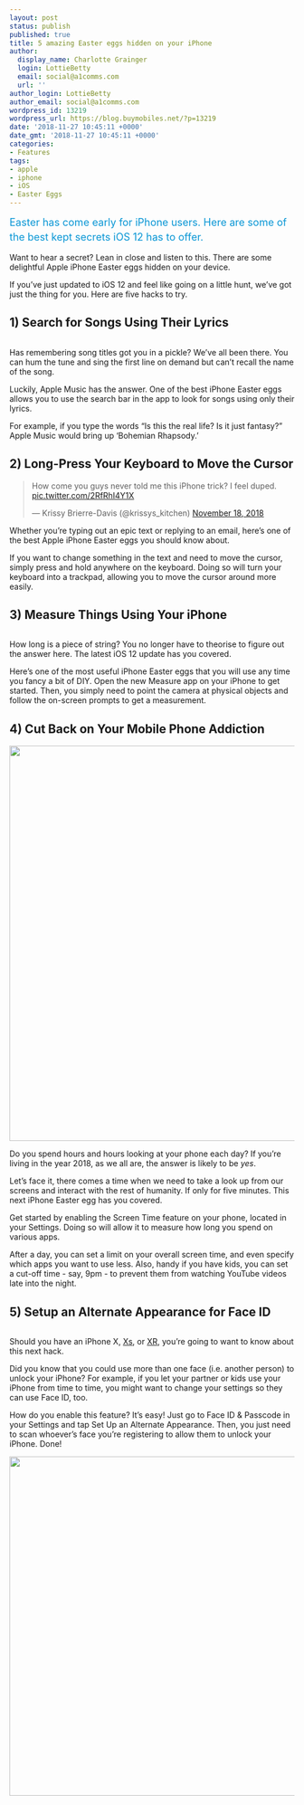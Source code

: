 ```yaml
---
layout: post
status: publish
published: true
title: 5 amazing Easter eggs hidden on your iPhone
author:
  display_name: Charlotte Grainger
  login: LottieBetty
  email: social@a1comms.com
  url: ''
author_login: LottieBetty
author_email: social@a1comms.com
wordpress_id: 13219
wordpress_url: https://blog.buymobiles.net/?p=13219
date: '2018-11-27 10:45:11 +0000'
date_gmt: '2018-11-27 10:45:11 +0000'
categories:
- Features
tags:
- apple
- iphone
- iOS
- Easter Eggs
---
```

<p><span class="postStandFirst" style="color: #0896d5; line-height: 26px; font-size: 18px;">Easter has come early for iPhone users. Here are some of the best kept secrets iOS 12 has to offer.</span></p>
<p>Want to hear a secret? Lean in close and listen to this. There are some delightful Apple iPhone Easter eggs hidden on your device.</p>
<p>If you&rsquo;ve just updated to iOS 12 and feel like going on a little hunt, we&rsquo;ve got just the thing for you. Here are five hacks to try.</p>
<h2>1) Search for Songs Using Their Lyrics</h2>
<p><img class="aligncenter size-full wp-image-19578" src="https://lh3.googleusercontent.com/4l0VqHKw0-gl5NClDKsvuDeeT1ngby8SLN28kHndGkl_kt2OThh9nVUQiLpp7jZoea7FaXkhjfto7U1IjgJEs3Y=s0" alt="" /></p>
<p>Has remembering song titles got you in a pickle? We&rsquo;ve all been there. You can hum the tune and sing the first line on demand but can&rsquo;t recall the name of the song.</p>
<p>Luckily, Apple Music has the answer. One of the best iPhone Easter eggs allows you to use the search bar in the app to look for songs using only their lyrics.</p>
<p>For example, if you type the words &ldquo;Is this the real life? Is it just fantasy?&rdquo; Apple Music would bring up &lsquo;Bohemian Rhapsody.&rsquo;</p>
<h2>2) Long-Press Your Keyboard to Move the Cursor</h2>
<blockquote class="twitter-tweet" data-lang="en">
<p dir="ltr" lang="en">How come you guys never told me this iPhone trick? I feel duped. <a href="https://t.co/2RfRhI4Y1X">pic.twitter.com/2RfRhI4Y1X</a></p>
<p>&mdash; Krissy Brierre-Davis (@krissys_kitchen) <a href="https://twitter.com/krissys_kitchen/status/1064284784124444672?ref_src=twsrc%5Etfw">November 18, 2018</a></p></blockquote>
<p><script async src="https://platform.twitter.com/widgets.js" charset="utf-8"></script></p>
<p>Whether you&rsquo;re typing out an epic text or replying to an email, here&rsquo;s one of the best Apple iPhone Easter eggs you should know about.</p>
<p>If you want to change something in the text and need to move the cursor, simply press and hold anywhere on the keyboard. Doing so will turn your keyboard into a trackpad, allowing you to move the cursor around more easily.</p>
<h2>3) Measure Things Using Your iPhone</h2>
<p><img class="aligncenter size-full wp-image-19577" src="https://lh3.googleusercontent.com/DkeVthVjPeSo2Kr1lqVKUZN1_q9cVqV4N6Yk2axXa38KgvCjKYVNu60rRkaotvF2HjKAQUJOTNO6rB8ObcypVuOQ=s0" alt="" /></p>
<p>How long is a piece of string? You no longer have to theorise to figure out the answer here. The latest iOS 12 update has you covered.</p>
<p>Here&rsquo;s one of the most useful iPhone Easter eggs that you will use any time you fancy a bit of DIY. Open the new Measure app on your iPhone to get started. Then, you simply need to point the camera at physical objects and follow the on-screen prompts to get a measurement.</p>
<h2>4) Cut Back on Your Mobile Phone Addiction</h2>
<p><img class="aligncenter wp-image-19567" src="https://lh3.googleusercontent.com/ZpjAI94GgjyAJavo0K31w4u4ysrtXQpuKpO-nwDz3dKtg78qYA__c7kmTOJnrch_UsmGxAgMys2CrpQ-0_KGFUQ=s0" alt="" width="600" height="699" /></p>
<p>Do you spend hours and hours looking at your phone each day? If you&rsquo;re living in the year 2018, as we all are, the answer is likely to be <em>yes</em>.</p>
<p>Let&rsquo;s face it, there comes a time when we need to take a look up from our screens and interact with the rest of humanity. If only for five minutes. This next iPhone Easter egg has you covered.</p>
<p>Get started by enabling the Screen Time feature on your phone, located in your Settings. Doing so will allow it to measure how long you spend on various apps.</p>
<p>After a day, you can set a limit on your overall screen time, and even specify which apps you want to use less. Also, handy if you have kids, you can set a cut-off time - say, 9pm - to prevent them from watching YouTube videos late into the night.</p>
<h2>5) Setup an Alternate Appearance for Face ID</h2>
<p><img class="aligncenter size-full wp-image-19576" src="https://lh3.googleusercontent.com/IikNi6HQZh4jV2Us5KJD9DA7skeMQTVwg7nRSTWiPaB22Cs5xRfN5wtE4mgHQtB77UM-OXUptSQSmtF7PEdDa_Wp=s0" alt="" /></p>
<p>Should you have an iPhone X, <a href="https://www.buymobiles.net/apple/iphone-xs-64gb-gold" target="_blank" rel="noopener noreferrer">Xs</a>, or <a href="https://www.buymobiles.net/apple/iphone-xr-64gb-black" target="_blank" rel="noopener noreferrer">XR</a>, you&rsquo;re going to want to know about this next hack.</p>
<p>Did you know that you could use more than one face (i.e. another person) to unlock your iPhone? For example, if you let your partner or kids use your iPhone from time to time, you might want to change your settings so they can use Face ID, too.</p>
<p>How do you enable this feature? It&rsquo;s easy! Just go to Face ID &amp; Passcode in your Settings and tap Set Up an Alternate Appearance. Then, you just need to scan whoever&rsquo;s face you&rsquo;re registering to allow them to unlock your iPhone. Done!</p>
<p><a href="https://www.buymobiles.net/apple/iphone-xr-64gb-black"><img class="aligncenter wp-image-19218 size-full" src="https://lh3.googleusercontent.com/t0s1wPGjsnbVDIAH3bLoP1bBdYS0RL1eNt8grCsrvZcuLx_6JcUmSqiddPngY4z1io9Tjy5uf1GjU4qLnyeZSWM=s0" alt="" width="600" height="600" /></a></p>
